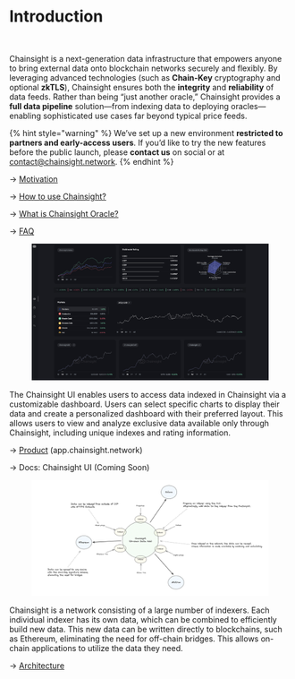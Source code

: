# Introduction

<figure><img src=".gitbook/assets/IMG_9961.png" alt=""><figcaption></figcaption></figure>

Chainsight is a next-generation data infrastructure that empowers anyone to bring external data onto blockchain networks securely and flexibly. By leveraging advanced technologies (such as **Chain-Key** cryptography and optional **zkTLS**), Chainsight ensures both the **integrity** and **reliability** of data feeds. Rather than being “just another oracle,” Chainsight provides a **full data pipeline** solution—from indexing data to deploying oracles—enabling sophisticated use cases far beyond typical price feeds.

{% hint style="warning" %}
We’ve set up a new environment **restricted to partners and early-access users**. If you’d like to try the new features before the public launch, please **contact us** on social or at contact@chainsight.network.&#x20;
{% endhint %}

→ [Motivation](chainsight-overview/motivation.md)

→ [How to use Chainsight?](chainsight-overview/how-to-use-chainsight.md)

-> [What is Chainsight Oracle?](https://docs.chainsight.network/chainsight-oracle/what-is-chainsight-oracle)

→ [FAQ](chainsight-overview/faq.md)



<figure><img src=".gitbook/assets/docs2.png" alt=""><figcaption></figcaption></figure>

The Chainsight UI enables users to access data indexed in Chainsight via a customizable dashboard. Users can select specific charts to display their data and create a personalized dashboard with their preferred layout. This allows users to view and analyze exclusive data available only through Chainsight, including unique indexes and rating information.

-> [Product](https://app.chainsight.network/) (app.chainsight.network)

-> Docs: Chainsight UI (Coming Soon)



<figure><img src=".gitbook/assets/docs3.png" alt=""><figcaption></figcaption></figure>

Chainsight is a network consisting of a large number of indexers. Each individual indexer has its own data, which can be combined to efficiently build new data. This new data can be written directly to blockchains, such as Ethereum, eliminating the need for off-chain bridges. This allows on-chain applications to utilize the data they need.

-> [Architecture](chainsight-network/system-outline.md)
